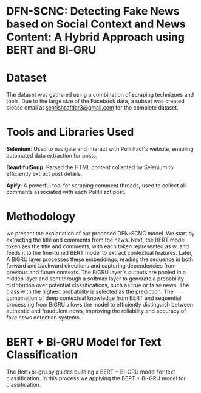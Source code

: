 # DFN-SCNC: Detecting Fake News based on Social Context and News Content: A Hybrid Approach using BERT and Bi-GRU



# Dataset

The dataset was gathered using a combination of scraping techniques and tools. Due to the large size of the Facebook data,
a subset was created please email at sehrishsafdar3@gmail.com for the complete dataset.


# Tools and Libraries Used


**Selenium**: Used to navigate and interact with PolitiFact's website, enabling automated data extraction for posts.

**BeautifulSoup**: Parsed the HTML content collected by Selenium to efficiently extract post details.

**Apify**: A powerful tool for scraping comment threads, used to collect all comments associated with each PolitiFact post.


# Methodology


we present the explanation of our proposed DFN-SCNC model. We start by extracting the title and comments from the news.
Next, the BERT model tokenizes the title and comments, with each token represented as w, and feeds it to the fine-tuned
BERT model to extract contextual features. Later, A BiGRU layer processes these embeddings, reading the sequence in both
forward and backward directions and capturing dependencies from previous and future contexts. The BiGRU layer's outputs
are pooled in a hidden layer and sent through a softmax layer to generate a probability distribution over potential
classifications, such as true or false news. The class with the highest probability is selected as the prediction.
The combination of deep contextual knowledge from BERT and sequential processing from BiGRU allows the model to 
efficiently distinguish between authentic and fraudulent news, improving the reliability and accuracy of fake news detection systems


# BERT + Bi-GRU Model for Text Classification


The Bert+bi-gru.py guides building a BERT + Bi-GRU model for text classification.
In this process we applying the BERT + Bi-GRU model for classification.




